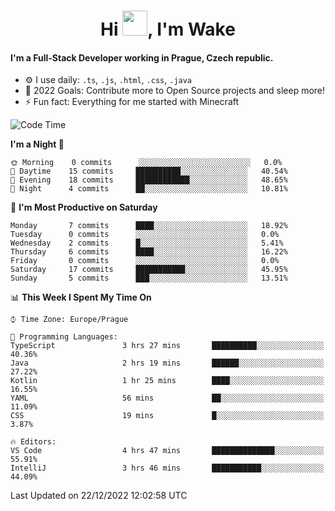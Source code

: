 <h1 align="center">Hi <img src="https://raw.githubusercontent.com/MrWakeCZ/MrWakeCZ/master/Hi.gif" width="40px" />, I'm Wake</h1>

#### I'm a Full-Stack Developer working in Prague, Czech republic.
- ⚙️ I use daily: `.ts`, `.js`, `.html`, `.css`, `.java`
- 🥅 2022 Goals: Contribute more to Open Source projects and sleep more!
- ⚡ Fun fact: Everything for me started with Minecraft

<!--START_SECTION:waka-->
![Code Time](http://img.shields.io/badge/Code%20Time-2%2C870%20hrs%2010%20mins-blue)

**I'm a Night 🦉** 

```text
🌞 Morning    0 commits      ░░░░░░░░░░░░░░░░░░░░░░░░░   0.0% 
🌆 Daytime    15 commits     ██████████░░░░░░░░░░░░░░░   40.54% 
🌃 Evening    18 commits     ████████████░░░░░░░░░░░░░   48.65% 
🌙 Night      4 commits      ██░░░░░░░░░░░░░░░░░░░░░░░   10.81%

```
📅 **I'm Most Productive on Saturday** 

```text
Monday       7 commits      ████░░░░░░░░░░░░░░░░░░░░░   18.92% 
Tuesday      0 commits      ░░░░░░░░░░░░░░░░░░░░░░░░░   0.0% 
Wednesday    2 commits      █░░░░░░░░░░░░░░░░░░░░░░░░   5.41% 
Thursday     6 commits      ████░░░░░░░░░░░░░░░░░░░░░   16.22% 
Friday       0 commits      ░░░░░░░░░░░░░░░░░░░░░░░░░   0.0% 
Saturday     17 commits     ███████████░░░░░░░░░░░░░░   45.95% 
Sunday       5 commits      ███░░░░░░░░░░░░░░░░░░░░░░   13.51%

```


📊 **This Week I Spent My Time On** 

```text
⌚︎ Time Zone: Europe/Prague

💬 Programming Languages: 
TypeScript               3 hrs 27 mins       ██████████░░░░░░░░░░░░░░░   40.36% 
Java                     2 hrs 19 mins       ██████░░░░░░░░░░░░░░░░░░░   27.22% 
Kotlin                   1 hr 25 mins        ████░░░░░░░░░░░░░░░░░░░░░   16.55% 
YAML                     56 mins             ██░░░░░░░░░░░░░░░░░░░░░░░   11.09% 
CSS                      19 mins             █░░░░░░░░░░░░░░░░░░░░░░░░   3.87%

🔥 Editors: 
VS Code                  4 hrs 47 mins       ██████████████░░░░░░░░░░░   55.91% 
IntelliJ                 3 hrs 46 mins       ███████████░░░░░░░░░░░░░░   44.09%

```


 Last Updated on 22/12/2022 12:02:58 UTC
<!--END_SECTION:waka-->

